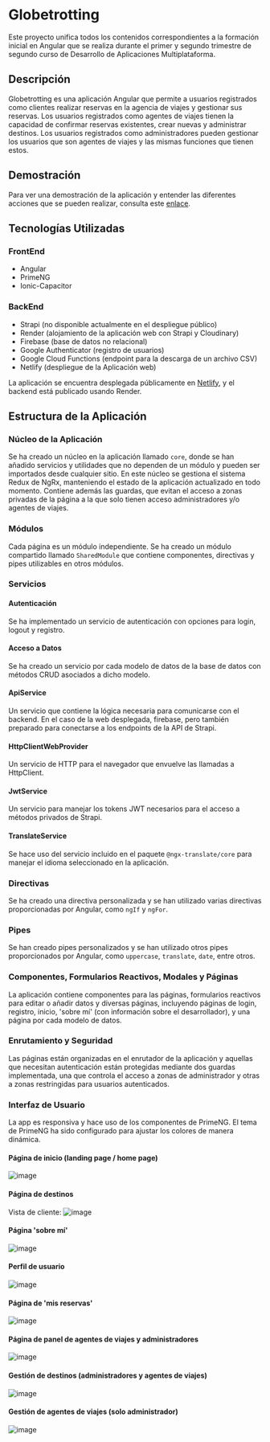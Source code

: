 # Globetrotting

Este proyecto unifica todos los contenidos correspondientes a la formación inicial en Angular que se realiza durante el primer y segundo trimestre de segundo curso de Desarrollo de Aplicaciones Multiplataforma. 

## Descripción

Globetrotting es una aplicación Angular que permite a usuarios registrados como clientes realizar reservas en la agencia de viajes y gestionar sus reservas. Los usuarios registrados como agentes de viajes tienen la capacidad de confirmar reservas existentes, crear nuevas y administrar destinos. Los usuarios registrados como administradores pueden gestionar los usuarios que son agentes de viajes y las mismas funciones que tienen estos.

## Demostración

Para ver una demostración de la aplicación y entender las diferentes acciones que se pueden realizar, consulta este [enlace](https://www.youtube.com/watch?v=rMMr0vFxJJE).

## Tecnologías Utilizadas

### FrontEnd
- Angular
- PrimeNG
- Ionic-Capacitor

### BackEnd
- Strapi (no disponible actualmente en el despliegue público)
- Render (alojamiento de la aplicación web con Strapi y Cloudinary)
- Firebase (base de datos no relacional)
- Google Authenticator (registro de usuarios)
- Google Cloud Functions (endpoint para la descarga de un archivo CSV)
- Netlify (despliegue de la Aplicación web)

La aplicación se encuentra desplegada públicamente en [Netlify](https://stately-pasca-b97506.netlify.app), y el backend está publicado usando Render.

## Estructura de la Aplicación

### Núcleo de la Aplicación
Se ha creado un núcleo en la aplicación llamado `core`, donde se han añadido servicios y utilidades que no dependen de un módulo y pueden ser importados desde cualquier sitio. En este núcleo se gestiona el sistema Redux de NgRx, manteniendo el estado de la aplicación actualizado en todo momento. Contiene además las guardas, que evitan el acceso a zonas privadas de la página a la que solo tienen acceso administradores y/o agentes de viajes. 

### Módulos
Cada página es un módulo independiente. Se ha creado un módulo compartido llamado `SharedModule` que contiene componentes, directivas y pipes utilizables en otros módulos.

### Servicios

#### Autenticación
Se ha implementado un servicio de autenticación con opciones para login, logout y registro.

#### Acceso a Datos
Se ha creado un servicio por cada modelo de datos de la base de datos con métodos CRUD asociados a dicho modelo.

#### ApiService
Un servicio que contiene la lógica necesaria para comunicarse con el backend. En el caso de la web desplegada, firebase, pero también preparado para conectarse a los endpoints de la API de Strapi.

#### HttpClientWebProvider
Un servicio de HTTP para el navegador que envuelve las llamadas a HttpClient.

#### JwtService
Un servicio para manejar los tokens JWT necesarios para el acceso a métodos privados de Strapi.

#### TranslateService
Se hace uso del servicio incluido en el paquete `@ngx-translate/core` para manejar el idioma seleccionado en la aplicación.

### Directivas
Se ha creado una directiva personalizada y se han utilizado varias directivas proporcionadas por Angular, como `ngIf` y `ngFor`.

### Pipes
Se han creado pipes personalizados y se han utilizado otros pipes proporcionados por Angular, como `uppercase`, `translate`, `date`, entre otros.

### Componentes, Formularios Reactivos, Modales y Páginas
La aplicación contiene componentes para las páginas, formularios reactivos para editar o añadir datos y diversas páginas, incluyendo páginas de login, registro, inicio, 'sobre mí' (con información sobre el desarrollador), y una página por cada modelo de datos.

### Enrutamiento y Seguridad
Las páginas están organizadas en el enrutador de la aplicación y aquellas que necesitan autenticación están protegidas mediante dos guardas implementada, una que controla el acceso a zonas de administrador y otras a zonas restringidas para usuarios autenticados.

### Interfaz de Usuario
La app es responsiva y hace uso de los componentes de PrimeNG. El tema de PrimeNG ha sido configurado para ajustar los colores de manera dinámica.

#### Página de inicio (landing page / home page)
![image](https://github.com/marruiart/globetrotting/assets/88201067/5d985928-e559-428f-9958-40ab6455420a)
#### Página de destinos 
Vista de cliente:
![image](https://github.com/marruiart/globetrotting/assets/88201067/2a4764f5-6cd8-45ed-85c2-cacdeb73eaf7)
#### Página 'sobre mí'
![image](https://github.com/marruiart/globetrotting/assets/88201067/f5b5c12c-4990-49be-bf53-e8a3cc6a78a5)
#### Perfil de usuario
![image](https://github.com/marruiart/globetrotting/assets/88201067/01523187-5cf3-4c5a-98e9-55f0ffecad85)
#### Página de 'mis reservas'
![image](https://github.com/marruiart/globetrotting/assets/88201067/2f9a3e43-e802-4877-a2e8-1dec66f21d6b)
#### Página de panel de agentes de viajes y administradores
![image](https://github.com/marruiart/globetrotting/assets/88201067/05f0cd39-599d-40bf-887d-27c582aa5e29)
#### Gestión de destinos (administradores y agentes de viajes)
![image](https://github.com/marruiart/globetrotting/assets/88201067/3161a0d3-586d-4a2d-b70e-31ec904e19f4)
#### Gestión de agentes de viajes (solo administrador)
![image](https://github.com/marruiart/globetrotting/assets/88201067/0be832aa-68ba-4d4b-8915-07b37fd738d9)




